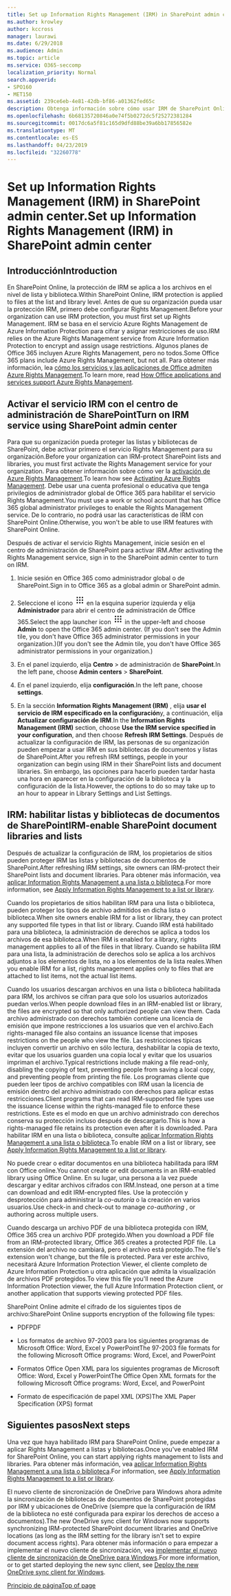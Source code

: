```yaml
---
title: Set up Information Rights Management (IRM) in SharePoint admin center.
ms.author: krowley
author: kccross
manager: laurawi
ms.date: 6/29/2018
ms.audience: Admin
ms.topic: article
ms.service: O365-seccomp
localization_priority: Normal
search.appverid:
- SPO160
- MET150
ms.assetid: 239ce6eb-4e81-42db-bf86-a01362fed65c
description: Obtenga información sobre cómo usar IRM de SharePoint Online a través de Microsoft Azure Active Directory Rights Management Services (RMS) para proteger listas y bibliotecas de documentos de SharePoint.
ms.openlocfilehash: 6b68135720846a0e74f5b0272dc5f25272381284
ms.sourcegitcommit: 0017dc6a5f81c165d9dfd88be39a6bb17856582e
ms.translationtype: MT
ms.contentlocale: es-ES
ms.lasthandoff: 04/23/2019
ms.locfileid: "32260778"
---
```

# <a name="set-up-information-rights-management-irm-in-sharepoint-admin-center"></a><span data-ttu-id="664d0-103">Set up Information Rights Management (IRM) in SharePoint admin center.</span><span class="sxs-lookup"><span data-stu-id="664d0-103">Set up Information Rights Management (IRM) in SharePoint admin center</span></span>

## <a name="introduction"></a><span data-ttu-id="664d0-104">Introducción</span><span class="sxs-lookup"><span data-stu-id="664d0-104">Introduction</span></span>

<span data-ttu-id="664d0-105">En SharePoint Online, la protección de IRM se aplica a los archivos en el nivel de lista y biblioteca.</span><span class="sxs-lookup"><span data-stu-id="664d0-105">Within SharePoint Online, IRM protection is applied to files at the list and library level.</span></span> <span data-ttu-id="664d0-106">Antes de que su organización pueda usar la protección IRM, primero debe configurar Rights Management.</span><span class="sxs-lookup"><span data-stu-id="664d0-106">Before your organization can use IRM protection, you must first set up Rights Management.</span></span> <span data-ttu-id="664d0-107">IRM se basa en el servicio Azure Rights Management de Azure Information Protection para cifrar y asignar restricciones de uso.</span><span class="sxs-lookup"><span data-stu-id="664d0-107">IRM relies on the Azure Rights Management service from Azure Information Protection to encrypt and assign usage restrictions.</span></span> <span data-ttu-id="664d0-108">Algunos planes de Office 365 incluyen Azure Rights Management, pero no todos.</span><span class="sxs-lookup"><span data-stu-id="664d0-108">Some Office 365 plans include Azure Rights Management, but not all.</span></span> <span data-ttu-id="664d0-109">Para obtener más información, lea [cómo los servicios y las aplicaciones de Office admiten Azure Rights Management](https://docs.microsoft.com/azure/information-protection/understand-explore/office-apps-services-support).</span><span class="sxs-lookup"><span data-stu-id="664d0-109">To learn more, read [How Office applications and services support Azure Rights Management](https://docs.microsoft.com/azure/information-protection/understand-explore/office-apps-services-support).</span></span>
  
## <a name="turn-on-irm-service-using-sharepoint-admin-center"></a><span data-ttu-id="664d0-110">Activar el servicio IRM con el centro de administración de SharePoint</span><span class="sxs-lookup"><span data-stu-id="664d0-110">Turn on IRM service using SharePoint admin center</span></span>

<span data-ttu-id="664d0-111">Para que su organización pueda proteger las listas y bibliotecas de SharePoint, debe activar primero el servicio Rights Management para su organización.</span><span class="sxs-lookup"><span data-stu-id="664d0-111">Before your organization can IRM-protect SharePoint lists and libraries, you must first activate the Rights Management service for your organization.</span></span> <span data-ttu-id="664d0-112">Para obtener información sobre cómo ver la [activación de Azure Rights Management](https://docs.microsoft.com/information-protection/deploy-use/activate-service).</span><span class="sxs-lookup"><span data-stu-id="664d0-112">To learn how see [Activating Azure Rights Management](https://docs.microsoft.com/information-protection/deploy-use/activate-service).</span></span> <span data-ttu-id="664d0-113">Debe usar una cuenta profesional o educativa que tenga privilegios de administrador global de Office 365 para habilitar el servicio Rights Management.</span><span class="sxs-lookup"><span data-stu-id="664d0-113">You must use a work or school account that has Office 365 global administrator privileges to enable the Rights Management service.</span></span> <span data-ttu-id="664d0-114">De lo contrario, no podrá usar las características de IRM con SharePoint Online.</span><span class="sxs-lookup"><span data-stu-id="664d0-114">Otherwise, you won't be able to use IRM features with SharePoint Online.</span></span>
  
<span data-ttu-id="664d0-115">Después de activar el servicio Rights Management, inicie sesión en el centro de administración de SharePoint para activar IRM.</span><span class="sxs-lookup"><span data-stu-id="664d0-115">After activating the Rights Management service, sign in to the SharePoint admin center to turn on IRM.</span></span>
  
1. <span data-ttu-id="664d0-116">Inicie sesión en Office 365 como administrador global o de SharePoint.</span><span class="sxs-lookup"><span data-stu-id="664d0-116">Sign in to Office 365 as a global admin or SharePoint admin.</span></span>
    
2. <span data-ttu-id="664d0-117">Seleccione el icono ![del iniciador de aplicaciones el icono del iniciador de aplicaciones en Office 365](media/e5aee650-c566-4100-aaad-4cc2355d909f.png) en la esquina superior izquierda y elija **Administrador** para abrir el centro de administración de Office 365.</span><span class="sxs-lookup"><span data-stu-id="664d0-117">Select the app launcher icon ![The app launcher icon in Office 365](media/e5aee650-c566-4100-aaad-4cc2355d909f.png) in the upper-left and choose **Admin** to open the Office 365 admin center.</span></span> <span data-ttu-id="664d0-118">(If you don't see the Admin tile, you don't have Office 365 administrator permissions in your organization.)</span><span class="sxs-lookup"><span data-stu-id="664d0-118">(If you don't see the Admin tile, you don't have Office 365 administrator permissions in your organization.)</span></span> 
    
3. <span data-ttu-id="664d0-119">En el panel izquierdo, elija **Centro** \> de administración de **SharePoint**.</span><span class="sxs-lookup"><span data-stu-id="664d0-119">In the left pane, choose **Admin centers** \> **SharePoint**.</span></span>
    
4. <span data-ttu-id="664d0-120">En el panel izquierdo, elija **configuración**.</span><span class="sxs-lookup"><span data-stu-id="664d0-120">In the left pane, choose **settings**.</span></span>
    
5. <span data-ttu-id="664d0-121">En la sección **Information Rights Management (IRM)** , elija **usar el servicio de IRM especificado en la configuración**y, a continuación, elija **Actualizar configuración de IRM**.</span><span class="sxs-lookup"><span data-stu-id="664d0-121">In the **Information Rights Management (IRM)** section, choose **Use the IRM service specified in your configuration**, and then choose **Refresh IRM Settings**.</span></span> <span data-ttu-id="664d0-122">Después de actualizar la configuración de IRM, las personas de su organización pueden empezar a usar IRM en sus bibliotecas de documentos y listas de SharePoint.</span><span class="sxs-lookup"><span data-stu-id="664d0-122">After you refresh IRM settings, people in your organization can begin using IRM in their SharePoint lists and document libraries.</span></span> <span data-ttu-id="664d0-123">Sin embargo, las opciones para hacerlo pueden tardar hasta una hora en aparecer en la configuración de la biblioteca y la configuración de la lista.</span><span class="sxs-lookup"><span data-stu-id="664d0-123">However, the options to do so may take up to an hour to appear in Library Settings and List Settings.</span></span>
    
## <a name="irm-enable-sharepoint-document-libraries-and-lists"></a><span data-ttu-id="664d0-124">IRM: habilitar listas y bibliotecas de documentos de SharePoint</span><span class="sxs-lookup"><span data-stu-id="664d0-124">IRM-enable SharePoint document libraries and lists</span></span>
<span data-ttu-id="664d0-125"><a name="__toc220831191"> </a></span><span class="sxs-lookup"><span data-stu-id="664d0-125"></span></span>

<span data-ttu-id="664d0-126">Después de actualizar la configuración de IRM, los propietarios de sitios pueden proteger IRM las listas y bibliotecas de documentos de SharePoint.</span><span class="sxs-lookup"><span data-stu-id="664d0-126">After refreshing IRM settings, site owners can IRM-protect their SharePoint lists and document libraries.</span></span> <span data-ttu-id="664d0-127">Para obtener más información, vea [aplicar Information Rights Management a una lista o biblioteca](apply-irm-to-a-list-or-library.md).</span><span class="sxs-lookup"><span data-stu-id="664d0-127">For more information, see [Apply Information Rights Management to a list or library](apply-irm-to-a-list-or-library.md).</span></span>
  
<span data-ttu-id="664d0-128">Cuando los propietarios de sitios habilitan IRM para una lista o biblioteca, pueden proteger los tipos de archivo admitidos en dicha lista o biblioteca.</span><span class="sxs-lookup"><span data-stu-id="664d0-128">When site owners enable IRM for a list or library, they can protect any supported file types in that list or library.</span></span> <span data-ttu-id="664d0-129">Cuando IRM está habilitado para una biblioteca, la administración de derechos se aplica a todos los archivos de esa biblioteca.</span><span class="sxs-lookup"><span data-stu-id="664d0-129">When IRM is enabled for a library, rights management applies to all of the files in that library.</span></span> <span data-ttu-id="664d0-130">Cuando se habilita IRM para una lista, la administración de derechos solo se aplica a los archivos adjuntos a los elementos de lista, no a los elementos de la lista reales.</span><span class="sxs-lookup"><span data-stu-id="664d0-130">When you enable IRM for a list, rights management applies only to files that are attached to list items, not the actual list items.</span></span>
  
<span data-ttu-id="664d0-131">Cuando los usuarios descargan archivos en una lista o biblioteca habilitada para IRM, los archivos se cifran para que solo los usuarios autorizados puedan verlos.</span><span class="sxs-lookup"><span data-stu-id="664d0-131">When people download files in an IRM-enabled list or library, the files are encrypted so that only authorized people can view them.</span></span> <span data-ttu-id="664d0-132">Cada archivo administrado con derechos también contiene una licencia de emisión que impone restricciones a los usuarios que ven el archivo.</span><span class="sxs-lookup"><span data-stu-id="664d0-132">Each rights-managed file also contains an issuance license that imposes restrictions on the people who view the file.</span></span> <span data-ttu-id="664d0-133">Las restricciones típicas incluyen convertir un archivo en sólo lectura, deshabilitar la copia de texto, evitar que los usuarios guarden una copia local y evitar que los usuarios impriman el archivo.</span><span class="sxs-lookup"><span data-stu-id="664d0-133">Typical restrictions include making a file read-only, disabling the copying of text, preventing people from saving a local copy, and preventing people from printing the file.</span></span> <span data-ttu-id="664d0-134">Los programas cliente que pueden leer tipos de archivo compatibles con IRM usan la licencia de emisión dentro del archivo administrado con derechos para aplicar estas restricciones.</span><span class="sxs-lookup"><span data-stu-id="664d0-134">Client programs that can read IRM-supported file types use the issuance license within the rights-managed file to enforce these restrictions.</span></span> <span data-ttu-id="664d0-135">Este es el modo en que un archivo administrado con derechos conserva su protección incluso después de descargarlo.</span><span class="sxs-lookup"><span data-stu-id="664d0-135">This is how a rights-managed file retains its protection even after it is downloaded.</span></span> <span data-ttu-id="664d0-136">Para habilitar IRM en una lista o biblioteca, consulte [aplicar Information Rights Management a una lista o biblioteca](apply-irm-to-a-list-or-library.md).</span><span class="sxs-lookup"><span data-stu-id="664d0-136">To enable IRM on a list or library, see [Apply Information Rights Management to a list or library](apply-irm-to-a-list-or-library.md).</span></span>
  
<span data-ttu-id="664d0-137">No puede crear o editar documentos en una biblioteca habilitada para IRM con Office online.</span><span class="sxs-lookup"><span data-stu-id="664d0-137">You cannot create or edit documents in an IRM-enabled library using Office Online.</span></span> <span data-ttu-id="664d0-138">En su lugar, una persona a la vez puede descargar y editar archivos cifrados con IRM.</span><span class="sxs-lookup"><span data-stu-id="664d0-138">Instead, one person at a time can download and edit IRM-encrypted files.</span></span> <span data-ttu-id="664d0-139">Use la protección y desprotección para administrar la *co-autoría* o la creación en varios usuarios.</span><span class="sxs-lookup"><span data-stu-id="664d0-139">Use check-in and check-out to manage  *co-authoring*  , or authoring across multiple users.</span></span> 
  
<span data-ttu-id="664d0-140">Cuando descarga un archivo PDF de una biblioteca protegida con IRM, Office 365 crea un archivo PDF protegido.</span><span class="sxs-lookup"><span data-stu-id="664d0-140">When you download a PDF file from an IRM-protected library, Office 365 creates a protected PDF file.</span></span> <span data-ttu-id="664d0-141">La extensión del archivo no cambiará, pero el archivo está protegido.</span><span class="sxs-lookup"><span data-stu-id="664d0-141">The file's extension won't change, but the file is protected.</span></span> <span data-ttu-id="664d0-142">Para ver este archivo, necesitará Azure Information Protection Viewer, el cliente completo de Azure Information Protection u otra aplicación que admita la visualización de archivos PDF protegidos.</span><span class="sxs-lookup"><span data-stu-id="664d0-142">To view this file you'll need the Azure Information Protection viewer, the full Azure Information Protection client, or another application that supports viewing protected PDF files.</span></span> 
  
<span data-ttu-id="664d0-143">SharePoint Online admite el cifrado de los siguientes tipos de archivo:</span><span class="sxs-lookup"><span data-stu-id="664d0-143">SharePoint Online supports encryption of the following file types:</span></span>
  
- <span data-ttu-id="664d0-144">PDF</span><span class="sxs-lookup"><span data-stu-id="664d0-144">PDF</span></span>
    
- <span data-ttu-id="664d0-145">Los formatos de archivo 97-2003 para los siguientes programas de Microsoft Office: Word, Excel y PowerPoint</span><span class="sxs-lookup"><span data-stu-id="664d0-145">The 97-2003 file formats for the following Microsoft Office programs: Word, Excel, and PowerPoint</span></span>
    
- <span data-ttu-id="664d0-146">Formatos Office Open XML para los siguientes programas de Microsoft Office: Word, Excel y PowerPoint</span><span class="sxs-lookup"><span data-stu-id="664d0-146">The Office Open XML formats for the following Microsoft Office programs: Word, Excel, and PowerPoint</span></span>
    
- <span data-ttu-id="664d0-147">Formato de especificación de papel XML (XPS)</span><span class="sxs-lookup"><span data-stu-id="664d0-147">The XML Paper Specification (XPS) format</span></span>
    
## <a name="next-steps"></a><span data-ttu-id="664d0-148">Siguientes pasos</span><span class="sxs-lookup"><span data-stu-id="664d0-148">Next steps</span></span>
<span data-ttu-id="664d0-149"><a name="__toc220831191"> </a></span><span class="sxs-lookup"><span data-stu-id="664d0-149"></span></span>

<span data-ttu-id="664d0-150">Una vez que haya habilitado IRM para SharePoint Online, puede empezar a aplicar Rights Management a listas y bibliotecas.</span><span class="sxs-lookup"><span data-stu-id="664d0-150">Once you've enabled IRM for SharePoint Online, you can start applying rights management to lists and libraries.</span></span> <span data-ttu-id="664d0-151">Para obtener más información, vea [aplicar Information Rights Management a una lista o biblioteca](apply-irm-to-a-list-or-library.md).</span><span class="sxs-lookup"><span data-stu-id="664d0-151">For information, see [Apply Information Rights Management to a list or library](apply-irm-to-a-list-or-library.md).</span></span>
  
<span data-ttu-id="664d0-152">El nuevo cliente de sincronización de OneDrive para Windows ahora admite la sincronización de bibliotecas de documentos de SharePoint protegidas por IRM y ubicaciones de OneDrive (siempre que la configuración de IRM de la biblioteca no esté configurada para expirar los derechos de acceso a documentos).</span><span class="sxs-lookup"><span data-stu-id="664d0-152">The new OneDrive sync client for Windows now supports synchronizing IRM-protected SharePoint document libraries and OneDrive locations (as long as the IRM setting for the library isn't set to expire document access rights).</span></span> <span data-ttu-id="664d0-153">Para obtener más información o para empezar a implementar el nuevo cliente de sincronización, vea [implementar el nuevo cliente de sincronización de OneDrive para Windows](https://support.office.com/article/3f3a511c-30c6-404a-98bf-76f95c519668).</span><span class="sxs-lookup"><span data-stu-id="664d0-153">For more information, or to get started deploying the new sync client, see [Deploy the new OneDrive sync client for Windows](https://support.office.com/article/3f3a511c-30c6-404a-98bf-76f95c519668).</span></span>
  
[<span data-ttu-id="664d0-154">Principio de página</span><span class="sxs-lookup"><span data-stu-id="664d0-154">Top of page</span></span>](#introduction)  

